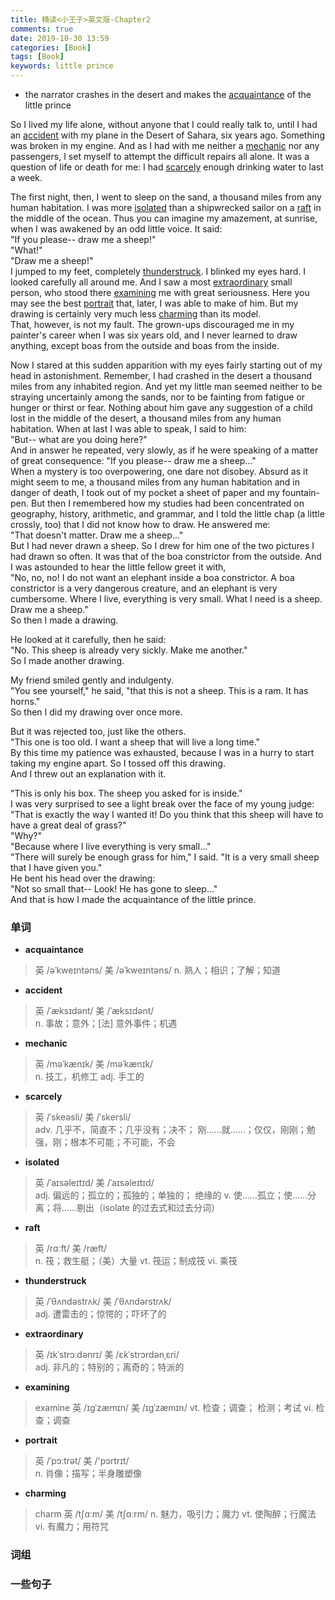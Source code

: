 ```yaml
---
title: 精读<小王子>英文版-Chapter2
comments: true
date: 2019-10-30 13:59
categories: [Book]
tags: [Book]
keywords: little prince
---
```


- the narrator crashes in the desert and makes the [acquaintance](#acquaintance) of the little prince 

So I lived my life alone, without anyone that I could really talk to, until I had an [accident](#accident) with my plane in the Desert of Sahara, six years ago. Something was broken in my engine. And as I had with me neither a [mechanic](#mechanic) nor any passengers, I set myself to attempt the difficult repairs all alone. It was a question of life or death for me: I had [scarcely](#scarcely) enough drinking water to last a week.    

<!-- more -->

The first night, then, I went to sleep on the sand, a thousand miles from any human habitation. I was more [isolated](#isolated) than a shipwrecked sailor on a [raft](#raft) in the middle of the ocean. Thus you can imagine my amazement, at sunrise, when I was awakened by an odd little voice. It said:    
"If you please-- draw me a sheep!"    
"What!"    
"Draw me a sheep!"    
I jumped to my feet, completely [thunderstruck](#thunderstruck). I blinked my eyes hard. I looked carefully all around me. And I saw a most [extraordinary](#extraordinary) small person, who stood there [examining](#examining) me with great seriousness. Here you may see the best [portrait](#portrait) that, later, I was able to make of him. But my drawing is certainly very much less [charming](#charming) than its model.    
That, however, is not my fault. The grown-ups discouraged me in my painter's career when I was six years old, and I never learned to draw anything, except boas from the outside and boas from the inside.    

<!-- <p style="TEXT-INDENT: 0px; TEXT-ALIGN: center"><img src="/d/images/xiaowangzi/285707432035.jpg" alt="《小王子》童话小说图片">    -->

Now I stared at this sudden apparition with my eyes fairly starting out of my head in astonishment. Remember, I had crashed in the desert a thousand miles from any inhabited region. And yet my little man seemed neither to be straying uncertainly among the sands, nor to be fainting from fatigue or hunger or thirst or fear. Nothing about him gave any suggestion of a child lost in the middle of the desert, a thousand miles from any human habitation. When at last I was able to speak, I said to him:    
"But-- what are you doing here?"    
And in answer he repeated, very slowly, as if he were speaking of a matter of great consequence: "If you please-- draw me a sheep…"    
When a mystery is too overpowering, one dare not disobey. Absurd as it might seem to me, a thousand miles from any human habitation and in danger of death, I took out of my pocket a sheet of paper and my fountain-pen. But then I remembered how my studies had been concentrated on geography, history, arithmetic, and grammar, and I told the little chap (a little crossly, too) that I did not know how to draw. He answered me:    
"That doesn't matter. Draw me a sheep…"    
But I had never drawn a sheep. So I drew for him one of the two pictures I had drawn so often. It was that of the boa constrictor from the outside. And I was astounded to hear the little fellow greet it with,    
"No, no, no! I do not want an elephant inside a boa constrictor. A boa constrictor is a very dangerous creature, and an elephant is very cumbersome. Where I live, everything is very small. What I need is a sheep. Draw me a sheep."    
So then I made a drawing.   

 <!-- <p style="TEXT-INDENT: 0px; TEXT-ALIGN: center"><img src="/d/images/xiaowangzi/285807432035.jpg" alt="这只羊已经病得很重了。">     -->

He looked at it carefully, then he said:    
"No. This sheep is already very sickly. Make me another."    
So I made another drawing.    

<!-- <p style="TEXT-INDENT: 0px; TEXT-ALIGN: center"><img src="/d/images/xiaowangzi/285907432035.jpg" alt="你画的不是小羊，是头公羊，还有犄角呢。">     -->

My friend smiled gently and indulgenty.    
"You see yourself," he said, "that this is not a sheep. This is a ram. It has horns."    
So then I did my drawing over once more.   

 <!-- <p style="TEXT-INDENT: 0px; TEXT-ALIGN: center"><img src="/d/images/xiaowangzi/286007432036.jpg" alt="这一只太老了。">     -->

But it was rejected too, just like the others.    
"This one is too old. I want a sheep that will live a long time."    
By this time my patience was exhausted, because I was in a hurry to start taking my engine apart. So I tossed off this drawing.    
And I threw out an explanation with it.    

<!-- <p style="TEXT-INDENT: 0px; TEXT-ALIGN: center"><img src="/d/images/xiaowangzi/286107432036.jpg" alt="这是一只箱子，你要的羊就在里面。">     -->

"This is only his box. The sheep you asked for is inside."    
I was very surprised to see a light break over the face of my young judge:    
"That is exactly the way I wanted it! Do you think that this sheep will have to have a great deal of grass?"    
"Why?"    
"Because where I live everything is very small…"    
"There will surely be enough grass for him," I said. "It is a very small sheep that I have given you."    
He bent his head over the drawing:    
"Not so small that-- Look! He has gone to sleep…"    
And that is how I made the acquaintance of the little prince.     



### 单词
- <a id="acquaintance">**acquaintance**</a>
 > 英 /əˈkweɪntəns/  美 /əˈkweɪntəns/ 
 > n. 熟人；相识；了解；知道  

- <a id="accident">**accident**</a>  
 > 英 /ˈæksɪdənt/  美 /ˈæksɪdənt/    
 > n. 事故；意外；[法] 意外事件；机遇  

- <a id="mechanic">**mechanic**</a>  
 > 英 /məˈkænɪk/  美 /məˈkænɪk/    
 > n. 技工，机修工
 > adj. 手工的   

- <a id="scarcely">**scarcely**</a>  
 > 英 /ˈskeəsli/  美 /ˈskersli/     
 > adv. 几乎不，简直不；几乎没有；决不； 刚……就……；仅仅，刚刚；勉强，刚；根本不可能；不可能，不会    

- <a id="isolated">**isolated**</a>  
 > 英 /ˈaɪsəleɪtɪd/  美 /ˈaɪsəleɪtɪd/      
 > adj. 偏远的；孤立的；孤独的；单独的； 绝缘的
 > v. 使……孤立；使……分离；将……剔出（isolate 的过去式和过去分词）  

- <a id="raft">**raft**</a>  
 > 英 /rɑːft/  美 /ræft/         
 > n. 筏；救生艇；（美）大量
 > vt. 筏运；制成筏
 > vi. 乘筏

- <a id="thunderstruck">**thunderstruck**</a>  
 > 英 /ˈθʌndəstrʌk/  美 /ˈθʌndərstrʌk/          
 > adj. 遭雷击的；惊愕的；吓坏了的  

- <a id="extraordinary">**extraordinary**</a>  
 > 英 /ɪkˈstrɔːdənrɪ/  美 /ɛkˈstrɔrdənˌɛri/           
 > adj. 非凡的；特别的；离奇的；特派的   

- <a id="examining">**examining**</a>  
 > examine  英 /ɪɡˈzæmɪn/  美 /ɪɡˈzæmɪn/ 
 > vt. 检查；调查； 检测；考试
 > vi. 检查；调查

- <a id="portrait">**portrait**</a>  
 > 英 /ˈpɔːtrət/  美 /'pɔrtrɪt/   
 > n. 肖像；描写；半身雕塑像

- <a id="charming">**charming**</a>  
 > charm 英 /tʃɑːm/  美 /tʃɑːrm/ 
 > n. 魅力，吸引力；魔力
 > vt. 使陶醉；行魔法
 > vi. 有魔力；用符咒


### 词组


### 一些句子
